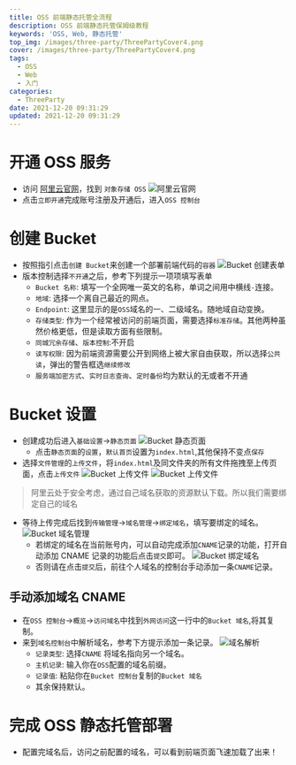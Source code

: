 ```yaml
---
title: OSS 前端静态托管全流程
description: OSS 前端静态托管保姆级教程
keywords: 'OSS, Web, 静态托管'
top_img: /images/three-party/ThreePartyCover4.png
cover: /images/three-party/ThreePartyCover4.png
tags:
  - OSS
  - Web
  - 入门
categories:
  - ThreeParty
date: 2021-12-20 09:31:29
updated: 2021-12-20 09:31:29
---
```

# 开通 OSS 服务
* 访问 [阿里云官网](https://www.aliyun.com)，找到 `对象存储 OSS`
  ![阿里云官网](/images/three-party/OSSWeb1.png)
* 点击`立即开通`完成账号注册及开通后，进入`OSS 控制台`


# 创建 Bucket
* 按照指引点击`创建 Bucket`来创建一个部署前端代码的`容器`
  ![Bucket 创建表单](/images/three-party/OSSWeb2.png)
* 版本控制选择`不开通`之后，参考下列提示一项项填写表单
  * `Bucket 名称`: 填写一个全网唯一英文的名称，单词之间用中横线`-`连接。
  * `地域`: 选择一个离自己最近的网点。
  * `Endpoint`: 这里显示的是`OSS`域名的一、二级域名。随地域自动变换。
  * `存储类型`: 作为一个经常被访问的前端页面，需要选择`标准存储`。其他两种虽然价格更低，但是读取方面有些限制。
  * `同城冗余存储`、`版本控制`:不开启
  * `读写权限`: 因为前端资源需要公开到网络上被大家自由获取，所以选择`公共读`，弹出的警告框选`继续修改`
  * `服务端加密方式`、`实时日志查询`、`定时备份`均为默认的无或者不开通


# Bucket 设置
* 创建成功后进入`基础设置`->`静态页面`
  ![Bucket 静态页面](/images/three-party/OSSWeb3.png)
  * 点击`静态页面`的`设置`，`默认首页`设置为`index.html`,其他保持不变点`保存`
* 选择`文件管理`的`上传文件`，将`index.html`及同文件夹的所有文件拖拽至上传页面，点击`上传文件`
  ![Bucket 上传文件](/images/three-party/OSSWeb4.png)
  ![Bucket 上传文件](/images/three-party/OSSWeb5.png)
> 阿里云处于安全考虑，通过自己域名获取的资源默认下载。所以我们需要绑定自己的域名
* 等待上传完成后找到`传输管理`->`域名管理`->`绑定域名`，填写要绑定的域名。
  ![Bucket 域名管理](/images/three-party/OSSWeb6.png)
  * 若绑定的域名在当前账号内，可以自动完成添加`CNAME`记录的功能，打开自动添加 CNAME 记录的功能后点击`提交`即可。
    ![Bucket 绑定域名](/images/three-party/OSSWeb7.png)
  * 否则请在点击`提交`后，前往个人域名的控制台手动添加一条`CNAME`记录。


## 手动添加域名 CNAME
* 在`OSS 控制台`->`概览`->`访问域名`中找到`外网访问`这一行中的`Bucket 域名`,将其复制。
* 来到`域名控制台`中解析域名，参考下方提示添加一条记录。
  ![域名解析](/images/three-party/OSSWeb8.png)
  * `记录类型`: 选择`CNAME` 将域名指向另一个域名。
  * `主机记录`: 输入你在`OSS`配置的域名前缀。
  * `记录值`: 粘贴你在`Bucket 控制台`复制的`Bucket 域名`
  * 其余保持默认。


# 完成 OSS 静态托管部署
* 配置完域名后，访问之前配置的域名，可以看到前端页面飞速加载了出来！
